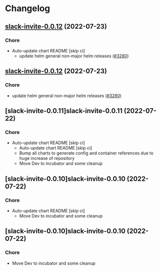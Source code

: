 # Changelog



## [slack-invite-0.0.12](https://github.com/truecharts/apps/compare/slack-invite-0.0.11...slack-invite-0.0.12) (2022-07-23)

### Chore

- Auto-update chart README [skip ci]
  - update helm general non-major helm releases ([#3280](https://github.com/truecharts/apps/issues/3280))




## [slack-invite-0.0.12](https://github.com/truecharts/apps/compare/slack-invite-0.0.11...slack-invite-0.0.12) (2022-07-23)

### Chore

- update helm general non-major helm releases ([#3280](https://github.com/truecharts/apps/issues/3280))




## [slack-invite-0.0.11]slack-invite-0.0.11 (2022-07-22)

### Chore

- Auto-update chart README [skip ci]
  - Auto-update chart README [skip ci]
  - Bump all charts to generate config and container references due to huge increase of repository
  - Move Dev to incubator and some cleanup




## [slack-invite-0.0.10]slack-invite-0.0.10 (2022-07-22)

### Chore

- Auto-update chart README [skip ci]
  - Move Dev to incubator and some cleanup




## [slack-invite-0.0.10]slack-invite-0.0.10 (2022-07-22)

### Chore

- Move Dev to incubator and some cleanup
